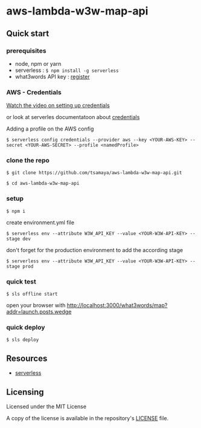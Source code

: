 # aws-lambda-w3w-map-api


## Quick start

### prerequisites

- node, npm or yarn
- serverless : `$ npm install -g serverless`
- what3words API key : [register](https://accounts.what3words.com/)

### AWS - Credentials
[Watch the video on setting up credentials](https://www.youtube.com/watch?v=KngM5bfpttA)

or look at serverles documentatoon about [credentials](https://serverless.com/framework/docs/providers/aws/guide/credentials/)

Adding a profile on the AWS config

    $ serverless config credentials --provider aws --key <YOUR-AWS-KEY> --secret <YOUR-AWS-SECRET> --profile <namedProfile>

### clone the repo

	$ git clone https://github.com/tsamaya/aws-lambda-w3w-map-api.git

	$ cd aws-lambda-w3w-map-api

### setup

	$ npm i

create environment.yml file

    $ serverless env --attribute W3W_API_KEY --value <YOUR-W3W-API-KEY> --stage dev

don't forget for the production environment to add the according stage

    $ serverless env --attribute W3W_API_KEY --value <YOUR-W3W-API-KEY> --stage prod


### quick test

	$ sls offline start

open your browser with [http://localhost:3000/what3words/map?addr=launch.posts.wedge](http://localhost:3000/what3words/map?addr=launch.posts.wedge)

### quick deploy

	$ sls deploy


## Resources

- [serverless](https://serverless.com)

## Licensing

Licensed under the MIT License

A copy of the license is available in the repository's [LICENSE](LICENSE.md) file.
